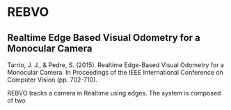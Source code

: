 
# REBVO
## Realtime Edge Based Visual Odometry for a Monocular Camera

Tarrio, J. J., & Pedre, S. (2015). Realtime Edge-Based Visual Odometry
for a Monocular Camera. In Proceedings of the IEEE International Conference
on Computer Vision (pp. 702-710).

REBVO tracks a camera in Realtime using edges. The system is composed of two
